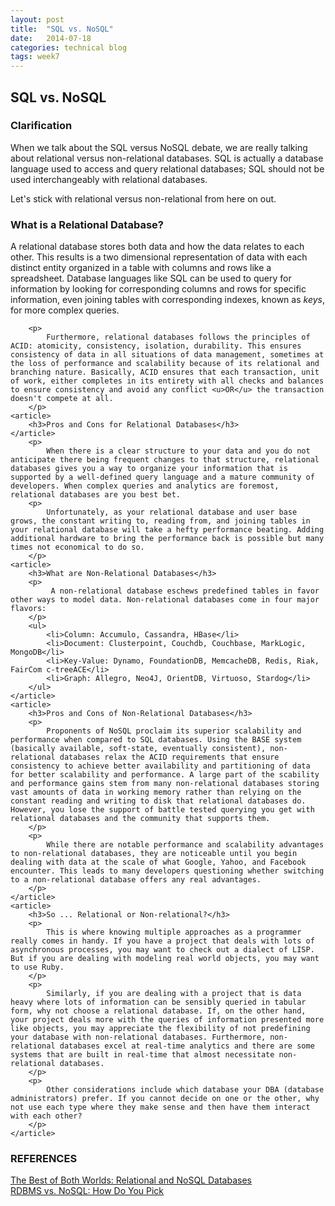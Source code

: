 ```yaml
---
layout: post
title:  "SQL vs. NoSQL"
date:   2014-07-18
categories: technical blog
tags: week7
---
```

<section>
	<h2>SQL vs. NoSQL</h2>
	<article>
		<h3>Clarification</h3>
		<p>
			When we talk about the SQL versus NoSQL debate, we are really talking about relational versus non-relational databases. SQL is actually a database language used to access and query relational databases; SQL should not be used interchangeably with relational databases.
		</p>
		<p>Let's stick with relational versus non-relational from here on out.</p>
	</article>
	<article>
		<h3>What is a Relational Database?</h3>
		<p>
			A relational database stores both data and how the data relates to each other. This results is a two dimensional representation of data with each distinct entity organized in a table with columns and rows like a spreadsheet. Database languages like SQL can be used to query for information by looking for corresponding columns and rows for specific information, even joining tables with corresponding indexes, known as <i>keys</i>, for more complex queries.
		</p>

		<p>
			Furthermore, relational databases follows the principles of ACID: atomicity, consistency, isolation, durability. This ensures consistency of data in all situations of data management, sometimes at the loss of performance and scalability because of its relational and branching nature. Basically, ACID ensures that each transaction, unit of work, either completes in its entirety with all checks and balances to ensure consistency and avoid any conflict <u>OR</u> the transaction doesn't compete at all.
		</p>
	<article>
		<h3>Pros and Cons for Relational Databases</h3>
	</article>
		<p>
			When there is a clear structure to your data and you do not anticipate there being frequent changes to that structure, relational databases gives you a way to organize your information that is supported by a well-defined query language and a mature community of developers. When complex queries and analytics are foremost, relational databases are you best bet.
		<p>
			Unfortunately, as your relational database and user base grows, the constant writing to, reading from, and joining tables in your relational database will take a hefty performance beating. Adding additional hardware to bring the performance back is possible but many times not economical to do so.
		</p>
	<article>
		<h3>What are Non-Relational Databases</h3>
		<p>
			 A non-relational database eschews predefined tables in favor other ways to model data. Non-relational databases come in four major flavors:
		</p>
		<ul>
			<li>Column: Accumulo, Cassandra, HBase</li>
			<li>Document: Clusterpoint, Couchdb, Couchbase, MarkLogic, MongoDB</li>
			<li>Key-Value: Dynamo, FoundationDB, MemcacheDB, Redis, Riak, FairCom c-treeACE</li>
			<li>Graph: Allegro, Neo4J, OrientDB, Virtuoso, Stardog</li>
		</ul>
	</article>
	<article>
		<h3>Pros and Cons of Non-Relational Databases</h3>
		<p>
			Proponents of NoSQL proclaim its superior scalability and performance when compared to SQL databases. Using the BASE system (basically available, soft-state, eventually consistent), non-relational databases relax the ACID requirements that ensure consistency to achieve better availability and partitioning of data for better scalability and performance. A large part of the scability and performance gains stem from many non-relational databases storing vast amounts of data in working memory rather than relying on the constant reading and writing to disk that relational databases do. However, you lose the support of battle tested querying you get with relational databases and the community that supports them.
		</p>
		<p>
			While there are notable performance and scalability advantages to non-relational databases, they are noticeable until you begin dealing with data at the scale of what Google, Yahoo, and Facebook encounter. This leads to many developers questioning whether switching to a non-relational database offers any real advantages.
		</p>
	</article>
	<article>
		<h3>So ... Relational or Non-relational?</h3>
		<p>
			This is where knowing multiple approaches as a programmer really comes in handy. If you have a project that deals with lots of asynchronous processes, you may want to check out a dialect of LISP. But if you are dealing with modeling real world objects, you may want to use Ruby.
		</p>
		<p>
			Similarly, if you are dealing with a project that is data heavy where lots of information can be sensibly queried in tabular form, why not choose a relational database. If, on the other hand, your project deals more with the queries of information presented more like objects, you may appreciate the flexibility of not predefining your database with non-relational databases. Furthermore, non-relational databases excel at real-time analytics and there are some systems that are built in real-time that almost necessitate non-relational databases.
		</p>
		<p>
			Other considerations include which database your DBA (database administrators) prefer. If you cannot decide on one or the other, why not use each type where they make sense and then have them interact with each other?
		</p>
	</article>
</section>
<section>
	<h3>REFERENCES</h3>	
	<a href="http://www.tomsitpro.com/articles/rdbms-sql-cassandra-dba-developer,2-547-2.html">The Best of Both Worlds: Relational and NoSQL Databases</a>
	<br>
	<a href="http://www.zdnet.com/rdbms-vs-nosql-how-do-you-pick-7000020803/">RDBMS vs. NoSQL: How Do You Pick</a>
	<br>
</section>